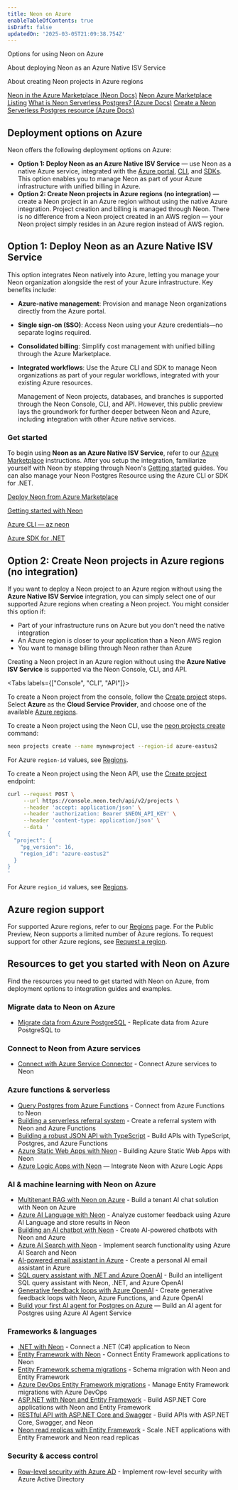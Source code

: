 ```yaml
---
title: Neon on Azure
enableTableOfContents: true
isDraft: false
updatedOn: '2025-03-05T21:09:38.754Z'
---
```


<InfoBlock>
<DocsList title="What you will learn:">
<p>Options for using Neon on Azure</p>
<p>About deploying Neon as an Azure Native ISV Service</p>
<p>About creating Neon projects in Azure regions</p>
</DocsList>

<DocsList title="Related resources" theme="docs">
  <a href="/docs/introduction/billing-azure-marketplace">Neon in the Azure Marketplace (Neon Docs)</a>
  <a href="https://azuremarketplace.microsoft.com/en-us/marketplace/apps/neon1722366567200.neon_serverless_postgres_azure_prod?tab=Overview">Neon Azure Marketplace Listing</a>
  <a href="https://learn.microsoft.com/en-us/azure/partner-solutions/neon/overview">What is Neon Serverless Postgres? (Azure Docs)</a>
  <a href="https://learn.microsoft.com/en-us/azure/partner-solutions/neon/create">Create a Neon Serverless Postgres resource (Azure Docs)</a>
</DocsList>

</InfoBlock>

## Deployment options on Azure

Neon offers the following deployment options on Azure:

- **Option 1: Deploy Neon as an Azure Native ISV Service** — use Neon as a native Azure service, integrated with the [Azure portal](https://portal.azure.com/#home), [CLI](https://learn.microsoft.com/en-us/cli/azure/neon?view=azure-cli-latest), and [SDKs](https://learn.microsoft.com/en-us/dotnet/api/overview/azure/neonpostgres?view=azure-dotnet-preview). This option enables you to manage Neon as part of your Azure infrastructure with unified billing in Azure.
  <PublicPreview/>
- **Option 2: Create Neon projects in Azure regions (no integration)** — create a Neon project in an Azure region without using the native Azure integration. Project creation and billing is managed through Neon. There is no difference from a Neon project created in an AWS region — your Neon project simply resides in an Azure region instead of AWS region.

## Option 1: Deploy Neon as an Azure Native ISV Service

This option integrates Neon natively into Azure, letting you manage your Neon organization alongside the rest of your Azure infrastructure. Key benefits include:

- **Azure-native management**: Provision and manage Neon organizations directly from the Azure portal.
- **Single sign-on (SSO)**: Access Neon using your Azure credentials—no separate logins required.
- **Consolidated billing**: Simplify cost management with unified billing through the Azure Marketplace.
- **Integrated workflows**: Use the Azure CLI and SDK to manage Neon organizations as part of your regular workflows, integrated with your existing Azure resources.

    <Admonition type="note">
    Management of Neon projects, databases, and branches is supported through the Neon Console, CLI, and API. However, this public preview lays the groundwork for further deeper between Neon and Azure, including integration with other Azure native services.
    </Admonition>

### Get started

To begin using **Neon as an Azure Native ISV Service**, refer to our [Azure Marketplace](/docs/introduction/billing-azure-marketplace) instructions. After you setup the integration, familiarize yourself with Neon by stepping through Neon's [Getting started](https://neon.tech/docs/introduction#get-started) guides. You can also manage your Neon Postgres Resource using the Azure CLI or SDK for .NET.

<DetailIconCards>

<a href="/docs/introduction/billing-azure-marketplace" description="Deploy Neon Postgres as Native ISV Service from the Azure Marketplace" icon="enable">Deploy Neon from Azure Marketplace</a>

<a href="https://neon.tech/docs/introduction#get-started" description="Familiarize yourself with Neon by stepping through our Getting started guides" icon="trend-up">Getting started with Neon</a>

<a href="https://learn.microsoft.com/en-us/cli/azure/neon?view=azure-cli-latest" description="Manage your Neon Resource with the Azure CLI" icon="cli">Azure CLI — az neon</a>

<a href="https://learn.microsoft.com/en-us/dotnet/api/overview/azure/neonpostgres?view=azure-dotnet-preview" description="Manage your Neon Resource with the Azure SDK for .NET" icon="code">Azure SDK for .NET</a>

</DetailIconCards>

## Option 2: Create Neon projects in Azure regions (no integration)

If you want to deploy a Neon project to an Azure region without using the **Azure Native ISV Service** integration, you can simply select one of our supported Azure regions when creating a Neon project. You might consider this option if:

- Part of your infrastructure runs on Azure but you don't need the native integration
- An Azure region is closer to your application than a Neon AWS region
- You want to manage billing through Neon rather than Azure

Creating a Neon project in an Azure region without using the **Azure Native ISV Service** is supported via the Neon Console, CLI, and API.

<Tabs labels={["Console", "CLI", "API"]}>

<TabItem>

To create a Neon project from the console, follow the [Create project](https://neon.tech/docs/manage/projects#create-a-project) steps. Select **Azure** as the **Cloud Service Provider**, and choose one of the available [Azure regions](/docs/introduction/regions).

</TabItem>

<TabItem>

To create a Neon project using the Neon CLI, use the [neon projects create](/docs/reference/cli-projects#create) command:

```bash
neon projects create --name mynewproject --region-id azure-eastus2
```

For Azure `region-id` values, see [Regions](/docs/introduction/regions).
</TabItem>

<TabItem>

To create a Neon project using the Neon API, use the [Create project](https://api-docs.neon.tech/reference/createproject) endpoint:

```bash
curl --request POST \
     --url https://console.neon.tech/api/v2/projects \
     --header 'accept: application/json' \
     --header 'authorization: Bearer $NEON_API_KEY' \
     --header 'content-type: application/json' \
     --data '
{
  "project": {
    "pg_version": 16,
    "region_id": "azure-eastus2"
  }
}
'
```

For Azure `region_id` values, see [Regions](/docs/introduction/regions).

</TabItem>

</Tabs>

## Azure region support

For supported Azure regions, refer to our [Regions](/docs/introduction/regions) page. For the Public Preview, Neon supports a limited number of Azure regions. To request support for other Azure regions, see [Request a region](/docs/introduction/regions#request-a-region).

## Resources to get you started with Neon on Azure

Find the resources you need to get started with Neon on Azure, from deployment options to integration guides and examples.

### Migrate data to Neon on Azure

- [Migrate data from Azure PostgreSQL](https://neon.tech/docs/import/migrate-from-azure-postgres) - Replicate data from Azure PostgreSQL to 

### Connect to Neon from Azure services

- [Connect with Azure Service Connector](https://neon.tech/guides/azure-service-connector) - Connect Azure services to Neon

### Azure functions & serverless

- [Query Postgres from Azure Functions](https://neon.tech/guides/query-postgres-azure-functions) - Connect from Azure Functions to Neon
- [Building a serverless referral system](https://neon.tech/guides/azure-functions-referral-system) - Create a referral system with Neon and Azure Functions
- [Building a robust JSON API with TypeScript](https://neon.tech/guides/azure-functions-hono-api) - Build APIs with TypeScript, Postgres, and Azure Functions
- [Azure Static Web Apps with Neon](https://neon.tech/guides/azure-todo-static-web-app) - Building Azure Static Web Apps with Neon
- [Azure Logic Apps with Neon](https://neon.tech/guides/azure-logic-apps) — Integrate Neon with Azure Logic Apps

### AI & machine learning with Neon on Azure

- [Multitenant RAG with Neon on Azure](https://neon.tech/blog/multitenant-private-ai-chat-with-neon-on-azure) - Build a tenant AI chat solution with Neon on Azure
- [Azure AI Language with Neon](https://neon.tech/guides/azure-ai-language) - Analyze customer feedback using Azure AI Language and store results in Neon
- [Building an AI chatbot with Neon](https://neon.tech/guides/azure-ai-chatbot) - Create AI-powered chatbots with Neon and Azure
- [Azure AI Search with Neon](https://neon.tech/guides/azure-ai-search) - Implement search functionality using Azure AI Search and Neon
- [AI-powered email assistant in Azure](https://neon.tech/blog/how-to-create-your-personal-ai-powered-email-assistant-in-azure) - Create a personal AI email assistant in Azure
- [SQL query assistant with .NET and Azure OpenAI](https://neon.tech/blog/building-sql-query-assistant-with-dotnet-azure-functions-openai) - Build an intelligent SQL query assistant with Neon, .NET, and Azure OpenAI
- [Generative feedback loops with Azure OpenAI](https://neon.tech/blog/generative-feedback-loops-with-neon-serverless-postgres-azure-functions-and-azure-openai) - Create generative feedback loops with Neon, Azure Functions, and Azure OpenAI
- [Build your first AI agent for Postgres on Azure](https://neon.tech/guides/azure-ai-agent-service) — Build an AI agent for Postgres using Azure AI Agent Service

### Frameworks & languages

- [.NET with Neon](https://neon.tech/docs/guides/dotnet-npgsql) - Connect a .NET (C#) application to Neon
- [Entity Framework with Neon](https://neon.tech/docs/guides/dotnet-entity-framework) - Connect Entity Framework applications to Neon
- [Entity Framework schema migrations](https://neon.tech/docs/guides/entity-migrations) - Schema migration with Neon and Entity Framework
- [Azure DevOps Entity Framework migrations](https://neon.tech/guides/azure-devops-entity-migrations) - Manage Entity Framework migrations with Azure DevOps
- [ASP.NET with Neon and Entity Framework](https://neon.tech/guides/dotnet-neon-entity-framework) - Build ASP.NET Core applications with Neon and Entity Framework
- [RESTful API with ASP.NET Core and Swagger](https://neon.tech/guides/aspnet-core-api-neon) - Build APIs with ASP.NET Core, Swagger, and Neon
- [Neon read replicas with Entity Framework](https://neon.tech/guides/read-replica-entity-framework) - Scale .NET applications with Entity Framework and Neon read replicas

### Security & access control

- [Row-level security with Azure AD](https://neon.tech/docs/guides/neon-rls-azure-ad) - Implement row-level security with Azure Active Directory


